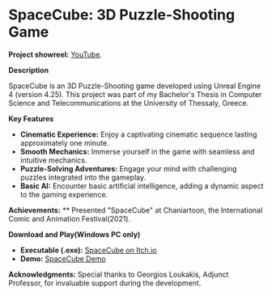 # SpaceCube: 3D Puzzle-Shooting Game
**Project showreel:** [YouTube](https://www.youtube.com/watch?v=G-Mqu2t4wWw&ab_channel=IliasStentoumis).

**Description**

SpaceCube is an 3D Puzzle-Shooting game developed using Unreal Engine 4 (version 4.25). This project was part of my Bachelor's Thesis in Computer Science and Telecommunications at the University of Thessaly, Greece.

**Key Features**
- **Cinematic Experience:** Enjoy a captivating cinematic sequence lasting approximately one minute.
- **Smooth Mechanics:** Immerse yourself in the game with seamless and intuitive mechanics.
- **Puzzle-Solving Adventures:** Engage your mind with challenging puzzles integrated into the gameplay.
- **Basic AI:** Encounter basic artificial intelligence, adding a dynamic aspect to the gaming experience.

**Achievements:**
** Presented "SpaceCube" at Chaniartoon, the International Comic and Animation Festival(2021).

**Download and Play(Windows PC only)**
- **Executable (.exe):** [SpaceCube on Itch.io](https://katsoubla.itch.io/spacecube)
- **Demo:** [SpaceCube Demo](https://drive.google.com/drive/folders/1d-ZZHY52q0tLyzdDY64r2SQA1CzSqfwe)

**Acknowledgments:**
Special thanks to Georgios Loukakis, Adjunct Professor, for invaluable support during the development.
